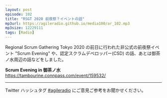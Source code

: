 ```yaml
---
layout: post
episode: 102
title: "RSGT 2020 前夜祭？イベントの話"
mp3url: https://agileradio.github.io/media100/ar_102.mp3
mp3size: 12229111
tags: [Radio]
---
```


Regional Scrum Gathering Tokyo 2020 の前日に行われた非公式の前夜祭イベント "Scrum Evening" や、認定スクラムデベロッパー(CSD) の話、あとは御茶ノ水周辺の話などをしました。

**Scrum Evening in 御茶ノ水**  
<https://tambourine.connpass.com/event/159532/>

---

Twitter ハッシュタグ [#agileradio](https://twitter.com/intent/tweet?hashtags=agileradio) にご意見ご参考をお聞かせください。
